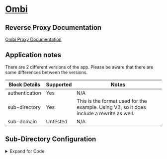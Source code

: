 # [Ombi](https://www.ombi.io) <!-- This should be the app name -->

## Reverse Proxy Documentation

[Ombi Proxy Documentation](https://github.com/tidusjar/Ombi/wiki/Nginx-Reverse-Proxy-examples-(Linux))

## Application notes

There are 2 different versions of the app. Please be aware that there are some differences between the versions.


Block Details | Supported | Notes
------| ------ | ------
authentication | Yes | N/A
sub-directory | Yes | This is the format used for the example. Using V3, so it does include a rewrite as well.
sub-domain | Untested | N/A


## Sub-Directory Configuration

<details>

<summary> Expand for Code </summary>

### Ombi.conf

```
## Main server block redirect HTTP to HTTPS
server {
  listen 80;
  server_name <fqdn>;
  return 301 https://$host$request_uri;
}

## Main server block serving HTTPS
server {
  listen 443 ssl;

  root /config/www;
  index index.html index.htm index.php;

  server_name <fqdn>;

## Location for SSL Certificates
  ssl_certificate /config/keys/letsencrypt/fullchain.pem;
  ssl_certificate_key /config/keys/letsencrypt/privkey.pem;

## Strong Security recommended settings per cipherli.st
  ssl_protocols TLSv1.2;
  ssl_prefer_server_ciphers on;
  ssl_dhparam /config/nginx/dhparams.pem;
  ssl_ciphers ECDHE-RSA-AES256-GCM-SHA512:DHE-RSA-AES256-GCM-SHA512:ECDHE-RSA-AES256-GCM-SHA384:DHE-RSA-AES256-GCM-SHA384:ECDHE-RSA-AES256-SHA384;
  ssl_ecdh_curve secp384r1; # Requires nginx >= 1.1.0
  ssl_session_timeout  10m;
  ssl_session_cache shared:SSL:10m;
  ssl_session_tickets off; # Requires nginx >= 1.5.9
  ssl_stapling on; # Requires nginx >= 1.3.7
  ssl_stapling_verify on; # Requires nginx => 1.3.7
  add_header Strict-Transport-Security "max-age=63072000; includeSubDomains; preload";
  add_header X-Frame-Options SAMEORIGIN;
  add_header X-Content-Type-Options nosniff;
  add_header X-XSS-Protection "1; mode=block";
  add_header X-Robots-Tag none;

  client_max_body_size 0;

## Ombi app block
  location /ombi/ {
    proxy_pass  http://<hostname>:<port>/;
    include /config/nginx/proxy.conf;
  }
     if ($http_referer ~* /ombi/) {
            rewrite ^/dist/([0-9\d*]).js /ombi/dist/$1.js last;
    }

```

### Proxy.conf

```
client_max_body_size 10m;
client_body_buffer_size 128k;

#Timeout if the real server is dead
proxy_next_upstream error timeout invalid_header http_500 http_502 http_503;

# Advanced Proxy Config
send_timeout 5m;
proxy_read_timeout 240;
proxy_send_timeout 240;
proxy_connect_timeout 240;

# Basic Proxy Config
proxy_set_header X-Real-IP $remote_addr;
proxy_set_header X-Forwarded-For $proxy_add_x_forwarded_for;
proxy_set_header X-Forwarded-Proto $scheme;
proxy_redirect  http://  $scheme://;
proxy_http_version 1.1;
proxy_no_cache $cookie_session;
proxy_buffers 32 4k;

## Ombi specific

proxy_cache_bypass $http_upgrade;
proxy_set_header Host $host;
proxy_set_header Connection keep-alive;
proxy_set_header Upgrade $http_upgrade;
```

</details>
